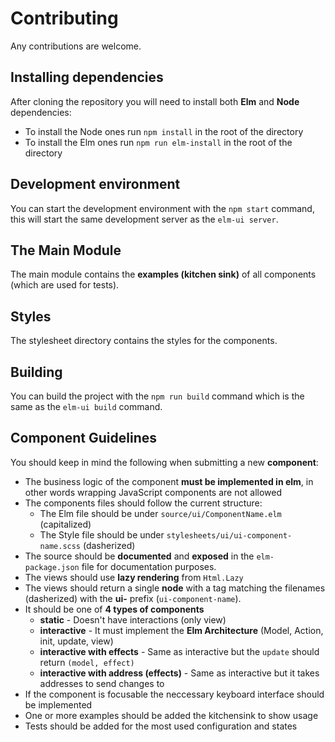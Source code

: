 # Contributing
Any contributions are welcome.

## Installing dependencies
After cloning the repository you will need to install both **Elm** and **Node** dependencies:
  * To install the Node ones run `npm install` in the root of the directory
  * To install the Elm ones run `npm run elm-install` in the root of the directory

## Development environment
You can start the development environment with the `npm start` command, this will
start the same development server as the `elm-ui server`.

## The Main Module
The main module contains the **examples (kitchen sink)** of all components (which are used for tests).

## Styles
The stylesheet directory contains the styles for the components.

## Building
You can build the project with the `npm run build` command which is the same as
the `elm-ui build` command.

## Component Guidelines
You should keep in mind the following when submitting a new **component**:
  * The business logic of the component **must be implemented in elm**,
    in other words wrapping JavaScript components are not allowed
  * The components files should follow the current structure:
    * The Elm file should be under `source/ui/ComponentName.elm` (capitalized)
    * The Style file should be under `stylesheets/ui/ui-component-name.scss` (dasherized)
  * The source should be **documented** and **exposed** in the `elm-package.json`
    file for documentation purposes.
  * The views should use **lazy rendering** from `Html.Lazy`
  * The views should return a single **node** with a tag matching the filenames
    (dasherized) with the **ui-** prefix (`ui-component-name`).
  * It should be one of **4 types of components**
    * **static** - Doesn't have interactions (only view)
    * **interactive** - It must implement the **Elm Architecture** (Model, Action, init, update, view)
    * **interactive with effects** - Same as interactive but the `update` should return `(model, effect)`
    * **interactive with address (effects)** - Same as interactive but it takes addresses to send changes to
  * If the component is focusable the neccessary keyboard interface should be implemented
  * One or more examples should be added the kitchensink to show usage
  * Tests should be added for the most used configuration and states
